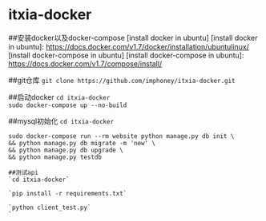 # itxia-docker
##安装docker以及docker-compose
[install docker in ubuntu]
[install docker in ubuntu]: https://docs.docker.com/v1.7/docker/installation/ubuntulinux/
[install docker-compose in ubuntu]
[install docker-compose in ubuntu]: https://docs.docker.com/v1.7/compose/install/

##git仓库
`git clone https://github.com/imphoney/itxia-docker.git`

##启动docker
`cd itxia-docker`  
`sudo docker-compose up --no-build` 

##mysql初始化
`cd itxia-docker`
```
sudo docker-compose run --rm website python manage.py db init \
&& python manage.py db migrate -m 'new' \
&& python manage.py db upgrade \
&& python manage.py testdb  

##测试api
`cd itxia-docker`  

`pip install -r requirements.txt`  

`python client_test.py`  
`


